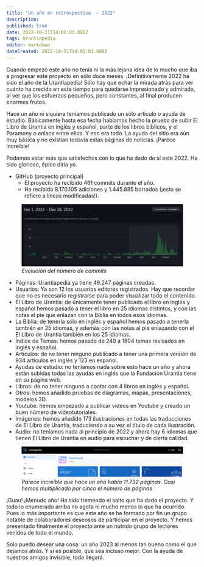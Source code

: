 ```yaml
---
title: "Un año en retrospectiva  — 2022"
description: 
published: true
date: 2022-10-31T14:02:03.086Z
tags: Urantiapedia
editor: markdown
dateCreated: 2022-10-31T14:02:03.086Z
---
```


Cuando empezó este año no tenía ni la más lejana idea de lo mucho que iba a progresar este proyecto en sólo doce meses. ¡Definitivamente 2022 ha sido el año de la Urantiapedia! Sólo hay que echar la mirada atrás para ver cuánto ha crecido en este tiempo para quedarse impresionado y admirado, al ver que los esfuerzos pequeños, pero constantes, al final producen enormes frutos.

Hace un año ni siquiera teníamos publicado un sólo artículo o ayuda de estudio. Básicamente hasta esa fecha habíamos hecho la prueba de subir El Libro de Urantia en inglés y español, parte de los libros bíblicos, y el Paramony o enlace entre ellos. Y eso era todo. La ayuda del sitio era aún muy básica y no existían todavía estas páginas de noticias. ¡Parece increíble!

Podemos estar más que satisfechos con lo que ha dado de sí este 2022. Ha sido glorioso, épico diría yo.

- GitHub (proyecto principal)
    * El proyecto ha recibido 461 commits durante el año.
    * Ha recibido 8.170.105 adiciones y 1.445.885 borrados (¡esto se refiere a líneas modificadas!).

<figure id="img_1" class="image urantiapedia">
<img src="/output/wikijs/image/github_2022.png">
<figcaption><em>Evolución del número de commits </em></figcaption>
</figure>

- Páginas: Urantiapedia ya tiene 49.247 páginas creadas.
- Usuarios: Ya son 12 los usuarios editores registrados. Hay que recordar que no es necesario registrarse para poder visualizar todo el contenido.
- El Libro de Urantia: de únicamente tener publicado el libro en inglés y español hemos pasado a tener el libro en 25 idiomas distintos, y con las notas al pie que enlazan con la Biblia en todos esos idiomas.
- La Biblia: de tenerla sólo en inglés y español hemos pasado a tenerla también en 25 idiomas, y además con las notas al pie enlazando con el El Libro de Urantia también en los 25 idiomas.
- Índice de Temas: hemos pasado de 249 a 1804 temas revisados en inglés y español.
- Artículos: de no tener ninguno publicado a tener una primera versión de 934 artículos en inglés y 123 en español.
- Ayudas de estudio: no teníamos nada sobre esto hace un año y ahora están subidas todas las ayudas en inglés que la Fundación Urantia tiene en su página web.
- Libros: de no tener ninguno a contar con 4 libros en inglés y español.
- Otros: hemos añadido pruebas de diagramas, mapas, presentaciónes, modelos 3D.
- Youtube: hemos empezado a publicar vídeos en Youtube y creado un buen número de videotutoriales.
- Imágenes: hemos añadido 173 ilustraciones en todas las traducciones de El Libro de Urantia, traduciendo a su vez el título de cada ilustración.
- Audio: no teníamos nada al principio de 2022 y ahora hay 6 idiomas que tienen El Libro de Urantia en audio para escuchar y de cierta calidad.

<figure id="img_1" class="image urantiapedia">
<img src="/output/wikijs/image/up_status_2022.png">
<figcaption><em>Parece increíble que hace un año había 11.732 páginas. Casi hemos multiplicado por cinco el número de páginas </em></figcaption>
</figure>

¡Guau! ¡Menudo año! Ha sido tremendo el salto que ha dado el proyecto. Y todo lo enumerado arriba no agota ni mucho menos lo que ha ocurrido. Pues lo más importante es que este año se ha formado por fin un grupo notable de colaboradores deseosos de participar en el proyecto. Y hemos presentado finalmente el proyecto ante un nutrido grupo de lectores venidos de todo el mundo.

Sólo puedo desear una cosa: un año 2023 al menos tan bueno como el que dejamos atrás. Y si es posible, que sea incluso mejor. Con la ayuda de nuestros amigos invisible, todo llegará.


